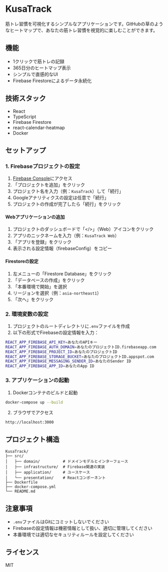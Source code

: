 # KusaTrack

筋トレ習慣を可視化するシンプルなアプリケーションです。GitHubの草のようなヒートマップで、あなたの筋トレ習慣を視覚的に楽しむことができます。

## 機能

- 1クリックで筋トレの記録
- 365日分のヒートマップ表示
- シンプルで直感的なUI
- Firebase Firestoreによるデータ永続化

## 技術スタック

- React
- TypeScript
- Firebase Firestore
- react-calendar-heatmap
- Docker

## セットアップ

### 1. Firebaseプロジェクトの設定

1. [Firebase Console](https://console.firebase.google.com/)にアクセス
2. 「プロジェクトを追加」をクリック
3. プロジェクト名を入力（例：`KusaTrack`）して「続行」
4. Googleアナリティクスの設定は任意で「続行」
5. プロジェクトの作成が完了したら「続行」をクリック

#### Webアプリケーションの追加

1. プロジェクトのダッシュボードで「</>」（Web）アイコンをクリック
2. アプリのニックネームを入力（例：`KusaTrack Web`）
3. 「アプリを登録」をクリック
4. 表示される設定情報（firebaseConfig）をコピー

#### Firestoreの設定

1. 左メニューの「Firestore Database」をクリック
2. 「データベースの作成」をクリック
3. 「本番環境で開始」を選択
4. リージョンを選択（例：`asia-northeast1`）
5. 「次へ」をクリック

### 2. 環境変数の設定

1. プロジェクトのルートディレクトリに`.env`ファイルを作成
2. 以下の形式でFirebaseの設定情報を入力：

```bash
REACT_APP_FIREBASE_API_KEY=あなたのAPIキー
REACT_APP_FIREBASE_AUTH_DOMAIN=あなたのプロジェクトID.firebaseapp.com
REACT_APP_FIREBASE_PROJECT_ID=あなたのプロジェクトID
REACT_APP_FIREBASE_STORAGE_BUCKET=あなたのプロジェクトID.appspot.com
REACT_APP_FIREBASE_MESSAGING_SENDER_ID=あなたのSender ID
REACT_APP_FIREBASE_APP_ID=あなたのApp ID
```

### 3. アプリケーションの起動

1. Dockerコンテナのビルドと起動
```bash
docker-compose up --build
```

2. ブラウザでアクセス
```
http://localhost:3000
```

## プロジェクト構造

```
KusaTrack/
├── src/
│   ├── domain/          # ドメインモデルとインターフェース
│   ├── infrastructure/  # Firebase関連の実装
│   ├── application/     # ユースケース
│   └── presentation/    # Reactコンポーネント
├── Dockerfile
├── docker-compose.yml
└── README.md
```

## 注意事項

- `.env`ファイルはGitにコミットしないでください
- Firebaseの設定情報は機密情報として扱い、適切に管理してください
- 本番環境では適切なセキュリティルールを設定してください

## ライセンス

MIT 